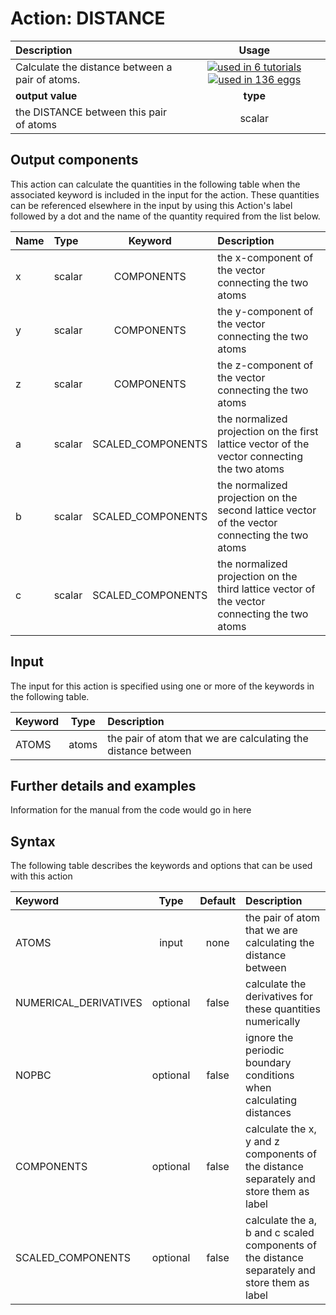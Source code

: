 # Action: DISTANCE

| Description    | Usage |
|:--------|:--------:|
| Calculate the distance between a pair of atoms. | [![used in 6 tutorials](https://img.shields.io/badge/tutorials-6-green.svg)](https://www.plumed-tutorials.org/browse.html?search=DISTANCE)[![used in 136 eggs](https://img.shields.io/badge/nest-136-green.svg)](https://www.plumed-nest.org/browse.html?search=DISTANCE)|
 | **output value** | **type** |
| the DISTANCE between this pair of atoms | scalar |

## Output components

This action can calculate the quantities in the following table when the associated keyword is included in the input for the action. These quantities can be referenced elsewhere in the input by using this Action's label followed by a dot and the name of the quantity required from the list below.

| Name | Type | Keyword | Description |
|:-------|:-----|:----:|:-------|
| x | scalar | COMPONENTS | the x-component of the vector connecting the two atoms | 
| y | scalar | COMPONENTS | the y-component of the vector connecting the two atoms | 
| z | scalar | COMPONENTS | the z-component of the vector connecting the two atoms | 
| a | scalar | SCALED_COMPONENTS | the normalized projection on the first lattice vector of the vector connecting the two atoms | 
| b | scalar | SCALED_COMPONENTS | the normalized projection on the second lattice vector of the vector connecting the two atoms | 
| c | scalar | SCALED_COMPONENTS | the normalized projection on the third lattice vector of the vector connecting the two atoms | 


## Input

The input for this action is specified using one or more of the keywords in the following table.

| Keyword |  Type | Description |
|:--------|:------:|:-----------|
| ATOMS | atoms | the pair of atom that we are calculating the distance between |


## Further details and examples 
Information for the manual from the code would go in here 
## Syntax 
The following table describes the keywords and options that can be used with this action 

| Keyword | Type | Default | Description |
|:-------|:----:|:-------:|:-----------|
| ATOMS | input | none | the pair of atom that we are calculating the distance between |
| NUMERICAL_DERIVATIVES | optional | false |  calculate the derivatives for these quantities numerically |
| NOPBC | optional | false |  ignore the periodic boundary conditions when calculating distances |
| COMPONENTS | optional | false |  calculate the x, y and z components of the distance separately and store them as label |
| SCALED_COMPONENTS | optional | false |  calculate the a, b and c scaled components of the distance separately and store them as label |
